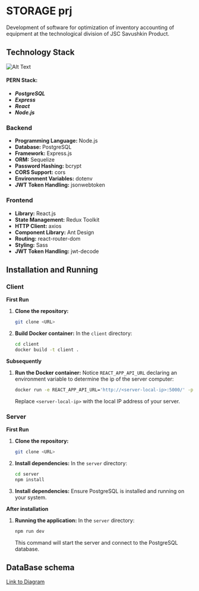 # STORAGE prj
Development of software for optimization of inventory accounting of equipment at the technological division of JSC Savushkin Product.

## Technology Stack

![Alt Text](https://miro.medium.com/v2/resize:fit:1100/format:webp/1*ptqverAyBpdfUDhrs2g_3A.jpeg)

#### PERN Stack:
- ***PostgreSQL***
- ***Express***
- ***React***
- ***Node.js***

### Backend

- **Programming Language:** Node.js
- **Database:** PostgreSQL
- **Framework:** Express.js
- **ORM:** Sequelize
- **Password Hashing:** bcrypt
- **CORS Support:** cors
- **Environment Variables:** dotenv
- **JWT Token Handling:** jsonwebtoken

### Frontend

- **Library:** React.js
- **State Management:** Redux Toolkit
- **HTTP Client:** axios
- **Component Library:** Ant Design
- **Routing:** react-router-dom
- **Styling:** Sass
- **JWT Token Handling:** jwt-decode

## Installation and Running

### Client

**First Run**

1. **Clone the repository:**
    ```bash
    git clone <URL>
    ```

2. **Build Docker container:**
    In the `client` directory:
    ```bash
    cd client
    docker build -t client .
    ```
    
**Subsequently**
    
1. **Run the Docker container:**
    Notice `REACT_APP_API_URL` declaring an environment variable to determine the ip of the server computer:
    ```bash
    docker run -e REACT_APP_API_URL='http://<server-local-ip>:5000/' -p 80:80 -d client
    ```
    Replace `<server-local-ip>` with the local IP address of your server.
    
### Server

**First Run**

1. **Clone the repository:**
    ```bash
    git clone <URL>
    ```
    
2. **Install dependencies:**
    In the `server` directory:
    ```bash
    cd server
    npm install
    ```
    
3. **Install dependencies:**
    Ensure PostgreSQL is installed and running on your system.

**After installation**

1. **Running the application:**
    In the `server` directory:
    ```bash
    npm run dev
    ```
    This command will start the server and connect to the PostgreSQL database.

## DataBase schema

[Link to Diagram](https://viewer.diagrams.net/?tags=%7B%7D&highlight=0000ff&edit=_blank&layers=1&nav=1&title=diplom_diagramBD.drawio#R7Z1fk6K4FsA%2FjVV7H9riv%2FLYavfOzk7P9p2%2BU3fnvnRFico0gos4tvPpb8CAwAkKNhDsSdeUIyFESH45OTnnJPTU8er1dx%2Btlw%2BehZ2eIlmvPXXSUxRZVzXyX5iypymaJB1SFr5t0bRjwpP9E9PEONvWtvAmkzHwPCew19nEmee6eBZk0pDve7tstrnnZH91jRb0F6VjwtMMORhk%2B69tBctD6lAZHNM%2FYHuxjH9ZNszDmRWKM9OCN0tkebtUqepdTx37nhccvq1ex9gJay%2Bul8N19wVnkxvzsRuUueDz1%2FXEcJ80TbK%2Bfnx6vPtjJ29vaCk%2FkLOlD%2Fx1g316w8E%2BroXNzl45yCVHo7nnBk%2F0jESOZ0vbsT6hvbcN72IToNlLfDRaer79k%2BRHDjklkwRy2g9oI6tSJsdTeCUt08cbkucxfjQ5l%2FSAXjMZP6FNEN%2BN5zhovbGn0f2FF66Qv7DdkRcE3opm2i3tAD%2Bt0SzMsyPghjcSrOKbnNuOM%2FYcz4%2BeXZ3P58psFt28773g1BnLmBq6Qc7ApojrFfsBfs23Oekt2FvhwN%2BTLPTsjaxSTmhPudF1mrA7cke6zyFtmWbOpImIsr5ISj%2FiQL5QIirQYUgAD5I%2FDwd5wuBk9RRVKHLshUvSHDwPCwgryyY975Ymr2zLCn9jtCFNZbuLT1G2iXZM%2BUIrIUzyyOVzJ%2BpgS3IhJiWM1p7tBlGl6CPyjzzNWOrrPZ3cxZgcy8dj8i%2FM7gdjzyUPguyoITEBa4dDuEa%2BF6AATRPszzAEiTjZ%2Fc5jQqlQSzKhNYWEAohwPNK%2FBBQcoRjwhkIFUKzRZrPzfCEseHIhy7zBMAAYLlphAQVPKMqqFY1BIUOlc4wCvPBo2ULxpPTreGhprH4xVKaqUZviqeQUz7LDSUJS%2FYRALaOC3pnUTlF9CqkhX5%2FiKUMlo9JYIqhogArumqesQ9XT29iBTSqup96SM6RmSQlhJZdVOgbmVJJYSgc2hNJxISj8VVEZ6qI9UiUm%2BZR7w1H4fXQffQ6jFDn6fht9SgCeX1kvkSRdwnP65FmtnPyxupQkyZPRuB59BagrWml9pTE7mTx4i76S1E5RPb9jgVOEUFlBZJTGpzN6zBCwst1gvy%2FMaHUPUpXZ4K%2FNmIANi8yMhSTpoiThr9LEI2FOpRkNqNLCVmmGF%2BrFymRgsPRiQ0ImGQAFXLXCxd1Kp0ArXaQvn4CLfI6fSyvVQ6FUs3pRaaU66Y81KNWqcalSnShU9QP4JiOgkFYXS6sK%2BHRFqVYYHkhqBupbeDMrr1cL40%2F9eHDXqxWtsqIUjmUROs9zNAtYrqkihIzZEE%2FnECEL4eFcIHQZQh1QtqGl%2BZ8tcgM7KI%2BGGJRaHJQ6oEJDk%2FN21Q%2BVGOm3SNro0afWj0VPIpLG%2FX%2BVhupWlySNAZU1lKSBKqCqFyqTO1TQRvRIVR0xoWJpbMU6Xg0Tp4uDJ5IJVv3BeFWCdt%2BzbKiBh9M98HrmRyo05lQLxBPTovqp4D4tUuGsWUyWeVPBf6ajwtkyChvOEfKCLxncJzQqO4YmtJ3IveHBjnIHJjNKKl1LWVmU1BxodLC4CMC4AsZ9cqNCm39lI4tAowE0OqDCwhgrYUzplDGlOlT8NWBoTInlzfOqSjiWkDkNzJr5a8IwVm9GVyr1xeID7nxw14fjgtsJwBKOxSYg4q7zatA2N8WO5y4STJJQBrGQhTsvGndF2IBzJIAEdq3bcPMbcnT3ZYXcfbZ2fG%2FrWtiiVRm5hg7OHVnpZb09RFaNSGHZo3s7vOPoWlK9%2Fv7v8KA%2FkIdxwrcowRwO4oTJazr%2FZJ8%2BesS%2BTWoG%2B3Hiqx0cStRI8xyOv9EbD78fywoP9qmDfEnRg4B6iFJTj1ARlY239We4RH8mP7PAp0qMM2Ir3oKoAL0UajqDtDjNxw4K7B%2Fpstj40V94DHvn0ZUVFxODnndQHR6cXnRkGJSTd4mBgg4VAwoiDYX2qWxUeBTeby5kUaOCvOi2htnsunw6uyydLJ58OdzvsR8nDfaGoYDRtUvE3ILu%2Fyv7fRNtqFh%2Fgj3%2B7QGzZaeyyaSmfj0CenMqxMsK5fLsCJD0zuvx%2B2owaE3ENHaFDu7WLw2aNypb2wUZDZDB3wesQcOosLZ3ydp%2BAVTczWUGtHQk1vbt6rfU2rC7SLGdRJ9aBaCENGoCHO4mspjc9PIe3%2FthW4ytagUaLaLBX8PVYbBSpSXzAosmsOCu2upw4gOQaNRISs2iN1KfqDJZu6ikKhfZRTOGV9h2Zc2OsSGzI2bHfAB93HKVzY5mtqD8Zj8FVse6THc6DE9pF7iMVT4xoZum2jua0Al7it6rakYvRO2sKbxjqOV3WNcuRA0Y%2F%2FRhu6zBefv7Em5pfrUMvwNdbZPfTuEbX3HEtyYPDSypaYChdeF9AVyIXFdQAvt9XMqSGrclL5YM6PY4roc00CrUed3pJvzvg4195M%2BWYptp5pZxCx9ZNs5ZpSwziltr9N0nwGOslZw%2BNLaG0oCzSrGGsgFUTvfoTvrZgsWf3x8W%2F%2Floff4wfdHux8%2Bv6kfGa5TQLBLPZc0QYj%2FHmt%2BelOjo%2FFwoUMehq6FKbI12WYSo2P%2BxjD%2BlBrqSaCJuEkcBdCGr0ooFIXBqFjgKbySgIhwFj%2BnZhZfkc5ISOwYVR4oEPbmxozdZ26mDy%2B%2BFKs3yW5%2FwdDcnpvT8pK60466WN7kwmayiR4vwgIuGs5Oy4HpUaOiwqbTCSrDSHitteveYdwy3IRAvfalTHaoHk1aj2Ji3zDAzN7c8T2zu2KxWw8%2B4I1Z5Xs%2FEDCjBZW3JzeHD2Ei%2FVWcX07PaS3tVz8QExO4yuZfxlOm9036ywtZM%2B11P9rjzS%2BjooNQZt1reGZYLDCgfYWCcLqg%2Bpxq7AaB5iSOzxzWmeobAS%2Fm7thCpfGjTTbI4sTJXgxxXastcMYziJ7hyvciOVEhVYQu%2Fu4bTtXMlNd1y1QIqr73lQH0bV9twjD373tBwlygQlysCRregyC2Rv7k0aOYsXU0zUS1Y9SwTdSuI6QH61MS%2BI1wMcvEryqVYnOOraSyqxZVeu4yvq9ny5TQZAsduN97hlNcU%2Bni%2BtUp3V6m9dmcHSsGhPXKx%2FjEBzS%2Fs3o1Ym%2FKRi4kE57fGFurphycUUHCDok0%2FiIYHnx9%2BPk33jus%2BBn%2FdWo93nxjhiTWvuxa%2Bj0Z8H2ChkdKmNZttGoM64tr3vuNZIGDpGCwy9xBYhTHPLBsDK%2FW3G%2Bz3HW8hohrbGrmgvJFaRGihKvPB9svLP7vvf76gH96%2FH3c%2FGEMXgIHDstrY3vUtdeYNtq%2BTy%2B7PeyuoSO7IBKs2J5iWn1%2FJ%2Bb3z6ptfMdlTmNIrsxvjber7AJD5K8fCYsOSLMwS0qZpyMOwBzFWEVn6QDWteqRZPhSgdNA%2B4Kw2afamLRqTeiuq6Xc8uFVD5WRv7mRILPOOGZs3VtnaRvDSLi9thsUy75hhvs%2BPV4zdg5%2FPDGqH72JoS3Ug2dLxgNnljIGKaloVnVfGOzB8QT9DleErrpui2nzH4qikyBmWZqQrQxQjNjZ5W4V4lyhnOrgPSBXjDH5txySYrphatohL%2FZKgoKanzdWC%2FFoKHg33%2BlHVXiZARRqavdMhKsy9frpOUn53H8VULyOJqCB9KfUn54vtq5p5%2FGuVsoJX0TazKEPoLrVaYlp9iZL1Wf9rbX74%2Fe%2F%2FOXevXww03q%2FQ2zdsEZPr1ux2rb6ijUkLNARXpUXIjzqnwlqbmi2TCGjITaY921W1d4OKleutuMNblSLs2RAUI5VftyIESb2CpEFFhBz6nhektV7ySMsHz8Jhjv8D)